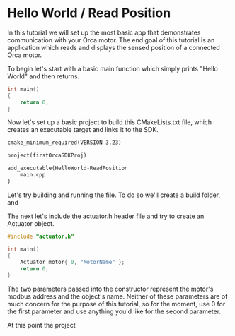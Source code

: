 # Hello World / Read Position

In this tutorial we will set up the most basic app that demonstrates communication with your Orca motor. The end goal of this tutorial is an application which reads and displays the sensed position of a connected Orca motor.

To begin let's start with a basic main function which simply prints "Hello World" and then returns.

```./main.cpp
int main()
{
    return 0;
}
```

Now let's set up a basic project to build this  CMakeLists.txt file, which creates an executable target and links it to the SDK.

```./CMakeLists.txt
cmake_minimum_required(VERSION 3.23)

project(firstOrcaSDKProj)

add_executable(HelloWorld-ReadPosition
    main.cpp
)
```

Let's try building and running the file. To do so we'll create a build folder, and 

The next let's include the actuator.h header file and try to create an Actuator object.

```./main.cpp
#include "actuator.h"

int main()
{
    Actuator motor{ 0, "MotorName" };
    return 0;
}
```

The two parameters passed into the constructor represent the motor's modbus address and the object's name. Neither of these parameters are of much concern for the purpose of this tutorial, so for the moment, use 0 for the first parameter and use anything you'd like for the second parameter.

At this point the project
